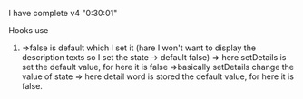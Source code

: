 I have complete v4 "0:30:01"

Hooks use

1.  =>false is default which I set it (hare I won't want to display the description texts so I set the state -> default false)
    => here setDetails is set the default value, for here it is false
    =>basically setDetails change the value of state
    => here detail word is stored the default value, for here it is false.
